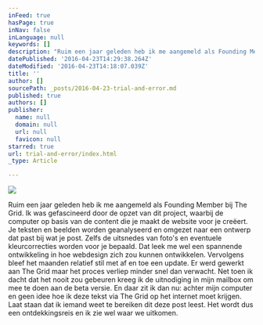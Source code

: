 ```yaml
---
inFeed: true
hasPage: true
inNav: false
inLanguage: null
keywords: []
description: "Ruim een jaar geleden heb ik me aangemeld als Founding Member bij The Grid. Ik was gefascineerd door de opzet van dit project, waarbij de computer op basis van de content die je maakt de website voor je creëert. Je teksten en beelden worden geanalyseerd en omgezet naar een ontwerp dat past bij wat je post. Zelfs de uitsnedes van foto's en eventuele kleurcorrecties worden voor je bepaald. Dat leek me wel een spannende ontwikkeling in hoe webdesign zich zou kunnen ontwikkelen. Vervolgens bleef het maanden relatief stil met af en toe een update. Er werd gewerkt aan The Grid maar het proces verliep minder snel dan verwacht. Net toen ik dacht dat het nooit zou gebeuren kreeg ik de uitnodiging in mijn mailbox om mee te doen aan de beta versie. En daar zit ik dan nu: achter mijn computer en geen idee hoe ik deze tekst via The Grid op het internet moet krijgen. Laat staan dat ik iemand weet te bereiken dit deze post leest. Het wordt dus een ontdekkingsreis en ik zie wel waar we uitkomen."
datePublished: '2016-04-23T14:29:38.264Z'
dateModified: '2016-04-23T14:18:07.039Z'
title: ''
author: []
sourcePath: _posts/2016-04-23-trial-and-error.md
published: true
authors: []
publisher:
  name: null
  domain: null
  url: null
  favicon: null
starred: true
url: trial-and-error/index.html
_type: Article

---
```

![](https://the-grid-user-content.s3-us-west-2.amazonaws.com/912bcd08-6eee-4d3f-b875-0be35eaa9466.jpg)

Ruim een jaar geleden heb ik me aangemeld als Founding Member bij The Grid. Ik was gefascineerd door de opzet van dit project, waarbij de computer op basis van de content die je maakt de website voor je creëert. Je teksten en beelden worden geanalyseerd en omgezet naar een ontwerp dat past bij wat je post. Zelfs de uitsnedes van foto's en eventuele kleurcorrecties worden voor je bepaald. Dat leek me wel een spannende ontwikkeling in hoe webdesign zich zou kunnen ontwikkelen. Vervolgens bleef het maanden relatief stil met af en toe een update. Er werd gewerkt aan The Grid maar het proces verliep minder snel dan verwacht. Net toen ik dacht dat het nooit zou gebeuren kreeg ik de uitnodiging in mijn mailbox om mee te doen aan de beta versie. En daar zit ik dan nu: achter mijn computer en geen idee hoe ik deze tekst via The Grid op het internet moet krijgen. Laat staan dat ik iemand weet te bereiken dit deze post leest. Het wordt dus een ontdekkingsreis en ik zie wel waar we uitkomen.
